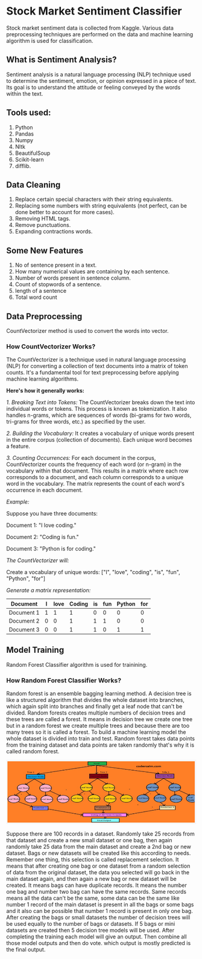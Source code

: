 # Stock Market Sentiment Classifier
Stock market sentiment data is collected from Kaggle. Various data preprocessing techniques are performed on the data and machine learning algorithm is used for classification.

## What is Sentiment Analysis?
Sentiment analysis is a natural language processing (NLP) technique used to determine the sentiment, emotion, or opinion expressed in a piece of text. Its goal is to understand the attitude or feeling conveyed by the words within the text.

## Tools used:
1. Python
2. Pandas
3. Numpy
4. Nltk
5. BeautifulSoup
6. Scikit-learn
7. difflib.

## Data Cleaning
1. Replace certain special characters with their string equivalents.
2. Replacing some numbers with string equivalents (not perfect, can be done better to account for more cases).
3. Removing HTML tags.
4. Remove punctuations.
5. Expanding  contractions words.

## Some New Features
1. No of sentence present in a text.
2. How many numerical values are containing by each sentence.
3. Number of words present in sentence column.
4. Count of stopwords of a sentence.
5. length of a sentence 
6. Total word count

## Data Preprocessing
CountVectorizer method is used to convert the words into vector.

### How CountVectorizer Works?
The CountVectorizer is a technique used in natural language processing (NLP) for converting a collection of text documents into a matrix of token counts. It's a fundamental tool for text preprocessing before applying machine learning algorithms. 

**Here's how it generally works:**

*1. Breaking Text into Tokens:* The CountVectorizer breaks down the text into individual words or tokens. This process is known as tokenization. It also handles n-grams, which are sequences of words (bi-grams for two words, tri-grams for three words, etc.) as specified by the user.

*2. Building the Vocabulary:* It creates a vocabulary of unique words present in the entire corpus (collection of documents). Each unique word becomes a feature.

*3. Counting Occurrences:* For each document in the corpus, CountVectorizer counts the frequency of each word (or n-gram) in the vocabulary within that document. This results in a matrix where each row corresponds to a document, and each column corresponds to a unique word in the vocabulary. The matrix represents the count of each word's occurrence in each document.

*Example:*

Suppose you have three documents:

Document 1: "I love coding."

Document 2: "Coding is fun."

Document 3: "Python is for coding."

*The CountVectorizer will:*

Create a vocabulary of unique words: ["I", "love", "coding", "is", "fun", "Python", "for"]

*Generate a matrix representation:*

| Document | I | love | Coding | is | fun | Python | for|
| ------ | ----------- | ----------- | ----------- | ----------- | ----------- | ----------- | ----------- |
| Document 1 | 1 | 1 | 1 | 0 | 0 | 0 | 0 |
| Document 2 | 0 | 0 | 1 | 1 | 1 | 0 | 0 |
| Document 3 | 0 | 0 | 1 | 1 | 0 | 1 | 1 |

## Model Training
Random Forest Classifier algorithm is used for trainining.
### How Random Forest Classifier Works?
Random forest is an ensemble bagging learning method. A decision tree is like a structured algorithm that divides the whole dataset into branches, which again split into branches and finally get a leaf node that can't be divided. Random forests creates multiple numbers of decision trees and these trees are called a forest. It means in decision tree we create one tree but in a random forest we create multiple trees and because there are too many trees so it is called a forest. To build a machine learning model the whole dataset is divided into train and test. Random forest takes data points from the training dataset and data points are taken randomly that's why it is called random forest.

![Random Forest Classifier](https://github.com/Rafsun001/strock_market_sentiment_classification/blob/main/Random%20Forest%20Classifier.png?raw=true )

Suppose there are 100 records in a dataset. Randomly take 25 records from that dataset and create a new small dataset or one bag, then again randomly take 25 data from the main dataset and create a 2nd bag or new dataset. Bags or new datasets will be created like this according to needs. Remember one thing, this selection is called replacement selection. It means that after creating one bag or one dataset from a random selection of data from the original dataset, the data you selected will go back in the main dataset again, and then again a new bag or new dataset will be created. It means bags can have duplicate records. It means the number one bag and number two bag can have the same records. Same records means all the data can't be the same, some data can be the same like number 1 record of the main dataset is present in all the bags or some bags and it also can be possible that number 1 record is present in only one bag. After creating the bags or small datasets the number of decision trees will be used equally to the number of bags or datasets. If 5 bags or mini datasets are created then 5 decision tree models will be used. After completing the training each model will give an output. Then combine all those model outputs and then do vote. which output is mostly predicted is the final output.
